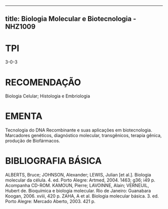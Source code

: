 
---
title: Biologia Molecular e Biotecnologia - NHZ1009 
---

# TPI

3-0-3

# RECOMENDAÇÃO

Biologia Celular; Histologia e Embriologia

# EMENTA

Tecnologia do DNA Recombinante e suas aplicações em biotecnologia. Marcadores genéticos, diagnóstico molecular, transgênicos, terapia gênica, produção de Biofármacos.

# BIBLIOGRAFIA BÁSICA

ALBERTS, Bruce; JOHNSON, Alexander; LEWIS, Julian [et al.]. Biologia molecular da célula. 4. ed. Porto Alegre: Artmed, 2004. 1463; g36; i49 p. Acompanha CD-ROM.
KAMOUN, Pierre; LAVOINNE, Alain; VERNEUIL, Hubert de. Bioquímica e biologia molecular. Rio de Janeiro: Guanabara Koogan, 2006. xviii, 420 p.
ZAHA, A et al. Biologia molecular básica. 3. ed. Porto Alegre: Mercado Aberto, 2003. 421 p.
        